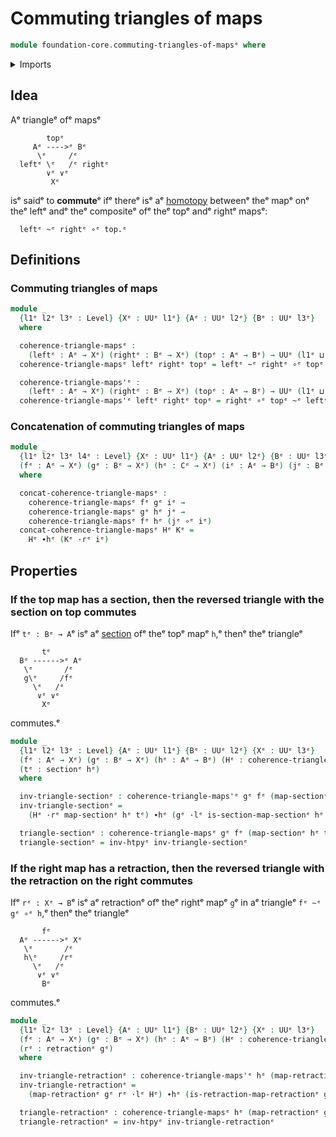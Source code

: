# Commuting triangles of maps

```agda
module foundation-core.commuting-triangles-of-mapsᵉ where
```

<details><summary>Imports</summary>

```agda
open import foundation.universe-levelsᵉ
open import foundation.whiskering-homotopies-compositionᵉ

open import foundation-core.function-typesᵉ
open import foundation-core.homotopiesᵉ
open import foundation-core.retractionsᵉ
open import foundation-core.sectionsᵉ
```

</details>

## Idea

Aᵉ triangleᵉ ofᵉ mapsᵉ

```text
        topᵉ
     Aᵉ ---->ᵉ Bᵉ
      \ᵉ     /ᵉ
  leftᵉ \ᵉ   /ᵉ rightᵉ
        ∨ᵉ ∨ᵉ
         Xᵉ
```

isᵉ saidᵉ to **commute**ᵉ ifᵉ thereᵉ isᵉ aᵉ [homotopy](foundation-core.homotopies.mdᵉ)
betweenᵉ theᵉ mapᵉ onᵉ theᵉ leftᵉ andᵉ theᵉ compositeᵉ ofᵉ theᵉ topᵉ andᵉ rightᵉ mapsᵉ:

```text
  leftᵉ ~ᵉ rightᵉ ∘ᵉ top.ᵉ
```

## Definitions

### Commuting triangles of maps

```agda
module _
  {l1ᵉ l2ᵉ l3ᵉ : Level} {Xᵉ : UUᵉ l1ᵉ} {Aᵉ : UUᵉ l2ᵉ} {Bᵉ : UUᵉ l3ᵉ}
  where

  coherence-triangle-mapsᵉ :
    (leftᵉ : Aᵉ → Xᵉ) (rightᵉ : Bᵉ → Xᵉ) (topᵉ : Aᵉ → Bᵉ) → UUᵉ (l1ᵉ ⊔ l2ᵉ)
  coherence-triangle-mapsᵉ leftᵉ rightᵉ topᵉ = leftᵉ ~ᵉ rightᵉ ∘ᵉ topᵉ

  coherence-triangle-maps'ᵉ :
    (leftᵉ : Aᵉ → Xᵉ) (rightᵉ : Bᵉ → Xᵉ) (topᵉ : Aᵉ → Bᵉ) → UUᵉ (l1ᵉ ⊔ l2ᵉ)
  coherence-triangle-maps'ᵉ leftᵉ rightᵉ topᵉ = rightᵉ ∘ᵉ topᵉ ~ᵉ leftᵉ
```

### Concatenation of commuting triangles of maps

```agda
module _
  {l1ᵉ l2ᵉ l3ᵉ l4ᵉ : Level} {Xᵉ : UUᵉ l1ᵉ} {Aᵉ : UUᵉ l2ᵉ} {Bᵉ : UUᵉ l3ᵉ} {Cᵉ : UUᵉ l4ᵉ}
  (fᵉ : Aᵉ → Xᵉ) (gᵉ : Bᵉ → Xᵉ) (hᵉ : Cᵉ → Xᵉ) (iᵉ : Aᵉ → Bᵉ) (jᵉ : Bᵉ → Cᵉ)
  where

  concat-coherence-triangle-mapsᵉ :
    coherence-triangle-mapsᵉ fᵉ gᵉ iᵉ →
    coherence-triangle-mapsᵉ gᵉ hᵉ jᵉ →
    coherence-triangle-mapsᵉ fᵉ hᵉ (jᵉ ∘ᵉ iᵉ)
  concat-coherence-triangle-mapsᵉ Hᵉ Kᵉ =
    Hᵉ ∙hᵉ (Kᵉ ·rᵉ iᵉ)
```

## Properties

### If the top map has a section, then the reversed triangle with the section on top commutes

Ifᵉ `tᵉ : Bᵉ → A`ᵉ isᵉ aᵉ [section](foundation-core.sections.mdᵉ) ofᵉ theᵉ topᵉ mapᵉ `h`,ᵉ
thenᵉ theᵉ triangleᵉ

```text
       tᵉ
  Bᵉ ------>ᵉ Aᵉ
   \ᵉ       /ᵉ
   g\ᵉ     /fᵉ
     \ᵉ   /ᵉ
      ∨ᵉ ∨ᵉ
       Xᵉ
```

commutes.ᵉ

```agda
module _
  {l1ᵉ l2ᵉ l3ᵉ : Level} {Aᵉ : UUᵉ l1ᵉ} {Bᵉ : UUᵉ l2ᵉ} {Xᵉ : UUᵉ l3ᵉ}
  (fᵉ : Aᵉ → Xᵉ) (gᵉ : Bᵉ → Xᵉ) (hᵉ : Aᵉ → Bᵉ) (Hᵉ : coherence-triangle-mapsᵉ fᵉ gᵉ hᵉ)
  (tᵉ : sectionᵉ hᵉ)
  where

  inv-triangle-sectionᵉ : coherence-triangle-maps'ᵉ gᵉ fᵉ (map-sectionᵉ hᵉ tᵉ)
  inv-triangle-sectionᵉ =
    (Hᵉ ·rᵉ map-sectionᵉ hᵉ tᵉ) ∙hᵉ (gᵉ ·lᵉ is-section-map-sectionᵉ hᵉ tᵉ)

  triangle-sectionᵉ : coherence-triangle-mapsᵉ gᵉ fᵉ (map-sectionᵉ hᵉ tᵉ)
  triangle-sectionᵉ = inv-htpyᵉ inv-triangle-sectionᵉ
```

### If the right map has a retraction, then the reversed triangle with the retraction on the right commutes

Ifᵉ `rᵉ : Xᵉ → B`ᵉ isᵉ aᵉ retractionᵉ ofᵉ theᵉ rightᵉ mapᵉ `g`ᵉ in aᵉ triangleᵉ `fᵉ ~ᵉ gᵉ ∘ᵉ h`,ᵉ
thenᵉ theᵉ triangleᵉ

```text
       fᵉ
  Aᵉ ------>ᵉ Xᵉ
   \ᵉ       /ᵉ
   h\ᵉ     /rᵉ
     \ᵉ   /ᵉ
      ∨ᵉ ∨ᵉ
       Bᵉ
```

commutes.ᵉ

```agda
module _
  {l1ᵉ l2ᵉ l3ᵉ : Level} {Aᵉ : UUᵉ l1ᵉ} {Bᵉ : UUᵉ l2ᵉ} {Xᵉ : UUᵉ l3ᵉ}
  (fᵉ : Aᵉ → Xᵉ) (gᵉ : Bᵉ → Xᵉ) (hᵉ : Aᵉ → Bᵉ) (Hᵉ : coherence-triangle-mapsᵉ fᵉ gᵉ hᵉ)
  (rᵉ : retractionᵉ gᵉ)
  where

  inv-triangle-retractionᵉ : coherence-triangle-maps'ᵉ hᵉ (map-retractionᵉ gᵉ rᵉ) fᵉ
  inv-triangle-retractionᵉ =
    (map-retractionᵉ gᵉ rᵉ ·lᵉ Hᵉ) ∙hᵉ (is-retraction-map-retractionᵉ gᵉ rᵉ ·rᵉ hᵉ)

  triangle-retractionᵉ : coherence-triangle-mapsᵉ hᵉ (map-retractionᵉ gᵉ rᵉ) fᵉ
  triangle-retractionᵉ = inv-htpyᵉ inv-triangle-retractionᵉ
```